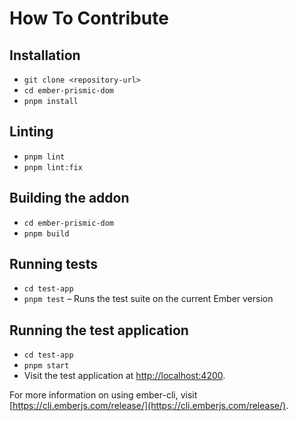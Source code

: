 # How To Contribute

## Installation

- `git clone <repository-url>`
- `cd ember-prismic-dom`
- `pnpm install`

## Linting

- `pnpm lint`
- `pnpm lint:fix`

## Building the addon

- `cd ember-prismic-dom`
- `pnpm build`

## Running tests

- `cd test-app`
- `pnpm test` – Runs the test suite on the current Ember version

## Running the test application

- `cd test-app`
- `pnpm start`
- Visit the test application at [http://localhost:4200](http://localhost:4200).

For more information on using ember-cli, visit [https://cli.emberjs.com/release/](https://cli.emberjs.com/release/).
